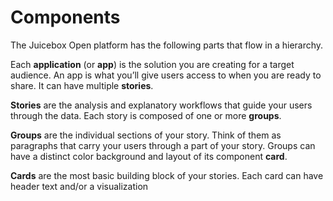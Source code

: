 # Components

The Juicebox Open platform has the following parts that flow in a hierarchy.

Each **application** \(or **app**\) is the solution you are creating for a target audience. An app is what you’ll give users access to when you are ready to share. It can have multiple **stories**.

**Stories** are the analysis and explanatory workflows that guide your users through the data. Each story is composed of one or more **groups**.

**Groups** are the individual sections of your story. Think of them as paragraphs that carry your users through a part of your story. Groups can have a distinct color background and layout of its component **card**.

**Cards** are the most basic building block of your stories. Each card can have header text and/or a visualization

